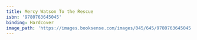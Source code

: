 ```yaml
---
title: Mercy Watson To the Rescue
isbn: '9780763645045'
binding: Hardcover
image_path: 'https://images.booksense.com/images/045/645/9780763645045.jpg'
---
```



